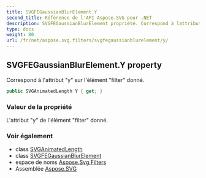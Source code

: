 ```yaml
---
title: SVGFEGaussianBlurElement.Y
second_title: Référence de l'API Aspose.SVG pour .NET
description: SVGFEGaussianBlurElement propriété. Correspond à lattribut y sur lélément filter donné.
type: docs
weight: 80
url: /fr/net/aspose.svg.filters/svgfegaussianblurelement/y/
---
```

## SVGFEGaussianBlurElement.Y property

Correspond à l'attribut "y" sur l'élément "filter" donné.

```csharp
public SVGAnimatedLength Y { get; }
```

### Valeur de la propriété

L'attribut "y" de l'élément "filter" donné.

### Voir également

* class [SVGAnimatedLength](../../../aspose.svg.datatypes/svganimatedlength/)
* class [SVGFEGaussianBlurElement](../)
* espace de noms [Aspose.Svg.Filters](../../svgfegaussianblurelement/)
* Assemblée [Aspose.SVG](../../../)


